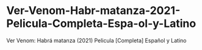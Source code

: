 # Ver-Venom-Habr-matanza-2021-Pelicula-Completa-Espa-ol-y-Latino
Ver Venom: Habrá matanza (2021) Pelicula [Completa] Español y Latino

